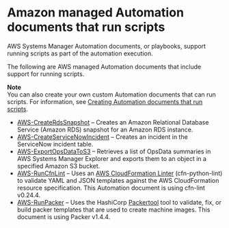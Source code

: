 # Amazon managed Automation documents that run scripts<a name="runbook-scripts"></a>

AWS Systems Manager Automation documents, or playbooks, support running scripts as part of the automation execution\. 

The following are AWS managed Automation documents that include support for running scripts\.

**Note**  
You can also create your own custom Automation documents that can run scripts\. For information, see [Creating Automation documents that run scripts](automation-document-script.md)\.
+ [AWS\-CreateRdsSnapshot](automation-aws-createrdssnapshot.md) – Creates an Amazon Relational Database Service \(Amazon RDS\) snapshot for an Amazon RDS instance\. 
+ [ AWS\-CreateServiceNowIncident](automation-aws-createservicenowincident.md) – Creates an incident in the ServiceNow incident table\.
+ [AWS\-ExportOpsDataToS3](automation-aws-exportopsdatatos3.md) – Retrieves a list of OpsData summaries in AWS Systems Manager Explorer and exports them to an object in a specified Amazon S3 bucket\. 
+ [AWS\-RunCfnLint](automation-aws-runcfnlint.md) – Uses an [AWS CloudFormation Linter](https://github.com/aws-cloudformation/cfn-python-lint) \(cfn\-python\-lint\) to validate YAML and JSON templates against the AWS CloudFormation resource specification\. This Automation document is using cfn\-lint v0\.24\.4\. 
+ [AWS\-RunPacker](automation-aws-runpacker.md) – Uses the HashiCorp [Packertool](https://www.packer.io/) tool to validate, fix, or build packer templates that are used to create machine images\. This document is using Packer v1\.4\.4\. 